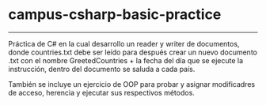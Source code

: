 # campus-csharp-basic-practice
------------------------------
Práctica de C# en la cual desarrollo un reader y writer de documentos, donde countries.txt debe ser leído para después crear un nuevo documento .txt 
con el nombre GreetedCountries + la fecha del día que se ejecute la instrucción, dentro del documento se saluda a cada país.

También se incluye un ejercicio de OOP para probar y asignar modificadres de acceso, herencia y ejecutar sus respectivos métodos.
